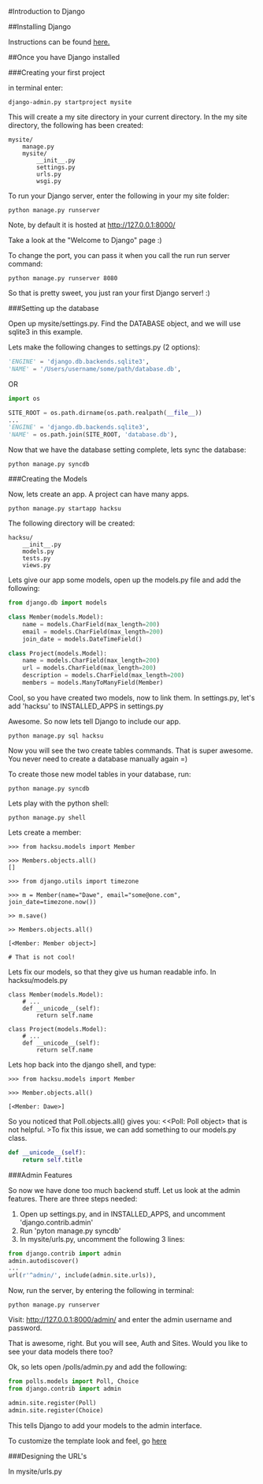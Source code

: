 #Introduction to Django

##Installing Django

Instructions can be found [here.](https://github.com/hacKSU/django-presentation#readme)

##Once you have Django installed

###Creating your first project

in terminal enter:

    django-admin.py startproject mysite

This will create a my site directory in your current directory. In the my site directory, the following has been created:

    mysite/
        manage.py
        mysite/
            __init__.py
            settings.py
            urls.py
            wsgi.py

To run your Django server, enter the following in your my site folder:

    python manage.py runserver 

Note, by default it is hosted at http://127.0.0.1:8000/

Take a look at the "Welcome to Django" page :)

To change the port, you can pass it when you call the run run server command:

    python manage.py runserver 8080

So that is pretty sweet, you just ran your first Django server! :)

###Setting up the database

Open up mysite/settings.py. Find the DATABASE object, and we will use sqlite3 in this example.

Lets make the following changes to settings.py (2 options):

```python
'ENGINE' = 'django.db.backends.sqlite3',
'NAME' = '/Users/username/some/path/database.db', 
```

OR

```python
import os

SITE_ROOT = os.path.dirname(os.path.realpath(__file__))
...
'ENGINE' = 'django.db.backends.sqlite3',
'NAME' = os.path.join(SITE_ROOT, 'database.db'),
```

Now that we have the database setting complete, lets sync the database:

    python manage.py syncdb

###Creating the Models

Now, lets create an app. A project can have many apps.

    python manage.py startapp hacksu

The following directory will be created:

    hacksu/
        __init__.py
        models.py
        tests.py
        views.py

Lets give our app some models, open up the models.py file and add the following:

```python
from django.db import models

class Member(models.Model): 
    name = models.CharField(max_length=200)
    email = models.CharField(max_length=200)
    join_date = models.DateTimeField()

class Project(models.Model):
    name = models.CharField(max_length=200) 
    url = models.CharField(max_length=200)
    description = models.CharField(max_length=200)
    members = models.ManyToManyField(Member)
```

Cool, so you have created two models, now to link them. In settings.py, let's add 'hacksu' to INSTALLED_APPS in settings.py

Awesome. So now lets tell Django to include our app. 

    python manage.py sql hacksu

Now you will see the two create tables commands. That is super awesome. You never need to create a database manually again =)

To create those new model tables in your database, run:

    python manage.py syncdb    

Lets play with the python shell:

    python manage.py shell

Lets create a member:

    >>> from hacksu.models import Member

    >>> Members.objects.all()
    []

    >>> from django.utils import timezone
    
    >>> m = Member(name="Dawe", email="some@one.com", join_date=timezone.now())

    >> m.save()

    >> Members.objects.all()

    [<Member: Member object>]
    
    # That is not cool!

Lets fix our models, so that they give us human readable info. In hacksu/models.py

    class Member(models.Model):
        # ...
        def __unicode__(self):
            return self.name

    class Project(models.Model):
        # ...
        def __unicode__(self):
            return self.name

Lets hop back into the django shell, and type:

    >>> from hacksu.models import Member

    >>> Member.objects.all()

    [<Member: Dawe>]

So you noticed that Poll.objects.all() gives you: <<Poll: Poll object\> that is not helpful. >To fix this issue, we can add something to our models.py class. 

```python
def __unicode__(self):
    return self.title
```

###Admin Features

So now we have done too much backend stuff. Let us look at the admin features. There are three steps needed:

1. Open up settings.py, and in INSTALLED_APPS, and uncomment 'django.contrib.admin'  
2. Run 'pyton manage.py syncdb'
3. In mysite/urls.py, uncomment the following 3 lines:
    
```python
from django.contrib import admin
admin.autodiscover()
...
url(r'^admin/', include(admin.site.urls)),
```

Now, run the server, by entering the following in terminal:

    python manage.py runserver

Visit: http://127.0.0.1:8000/admin/ and enter the admin username and password.

That is awesome, right. But you will see, Auth and Sites. Would you like to see your data models there too?

Ok, so lets open /polls/admin.py and add the following:

```python
from polls.models import Poll, Choice
from django.contrib import admin

admin.site.register(Poll)
admin.site.register(Choice)
```

This tells Django to add your models to the admin interface. 

To customize the template look and feel, go [here](https://docs.djangoproject.com/en/1.4/intro/tutorial02/#customize-the-admin-look-and-feel)

###Designing the URL's

In mysite/urls.py




